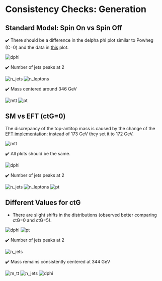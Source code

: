 # Consistency Checks: Generation

## Standard Model: Spin On vs Spin Off

:heavy_check_mark: There should be a difference in the delpha phi plot similar to Powheg (C=0) and the data in [this](https://atlas.cern/sites/atlas-public.web.cern.ch/files/fig2top.png) plot.

![dphi](./spin_off_vs_on/dphi_leptons.png)

:heavy_check_mark: Number of jets peaks at 2

![n_jets](./spin_off_vs_on/n_jets.png)
![n_leptons](./spin_off_vs_on/n_leptons.png)

:heavy_check_mark: Mass centered around 346 GeV

![mtt](./spin_off_vs_on/m_tt.png)
![pt](./spin_off_vs_on/pt_tt.png)

## SM vs EFT (ctG=0)

The discrepancy of the top-antitop mass is caused by the change of the [EFT implementation](https://arxiv.org/pdf/1802.07237.pdf): instead of 173 GeV they set it to 172 GeV.

![mtt](./sm_vs_ctG0/m_tt.png)

:heavy_check_mark: All plots should be the same. 

![dphi](./sm_vs_ctG0/dphi_leptons.png)

:heavy_check_mark: Number of jets peaks at 2

![n_jets](./sm_vs_ctG0/n_jets.png)
![n_leptons](./sm_vs_ctG0/n_leptons.png)
![pt](./sm_vs_ctG0/pt_tt.png)

## Different Values for ctG

+ There are slight shifts in the distributions (observed better comparing ctG=0 and ctG=5).

![dphi](./ctg_sweep/dphi_leptons.png)
![pt](./ctg_sweep/pt_tt.png)

:heavy_check_mark: Number of jets peaks at 2

![n_jets](./ctg_sweep/n_jets.png)

:heavy_check_mark: Mass remains consistently centered at 344 GeV

![m_tt](./ctg_sweep/m_tt.png)
![n_jets](./ctg_sweep/n_jets_all.png)
![dphi](./ctg_sweep/dphi_leptons_all.png)